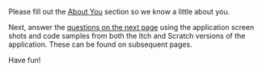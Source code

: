 Please fill out the [About You](whoami.html) section so we know a
little about you.

Next, answer the [questions on the next page](questions.html) using
the application screen shots and code samples from both the Itch and
Scratch versions of the application. These can be found on subsequent
pages.

Have fun!

